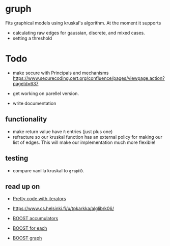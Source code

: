 # gruph
Fits graphical models using kruskal's algorithm. At the moment it supports

* calculating raw edges for gaussian, discrete, and mixed cases.
* setting a threshold

# Todo

* make secure with Principals and mechanisms  https://www.securecoding.cert.org/confluence/pages/viewpage.action?pageId=637  

* get working on parellel version.
* write documentation
  
## functionality

* make return value have `R` entries (just plus one)
* refracture so our kruskal function has an external policy for making our list of edges. This will make our implementation much more flexible!

## testing
* compare vanilla kruskal to `grapHD`. 

## read up on 

* [Pretty code with iterators](https://stackoverflow.com/questions/11686815/custom-inserter-for-stdcopy?noredirect=1&lq=1)
* https://www.cs.helsinki.fi/u/tpkarkka/alglib/k06/

* [BOOST accumulators]( http://www.boost.org/doc/libs/1_63_0/doc/html/accumulators/user_s_guide.html)
* [BOOST for each](http://www.boost.org/doc/libs/1_63_0/doc/html/foreach.html)
* [BOOST graph](http://www.boost.org/doc/libs/1_63_0/libs/graph/doc/index.html)
